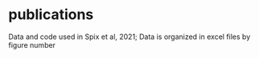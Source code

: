 # publications
Data and code used in Spix et al, 2021;
Data is organized in excel files by figure number
